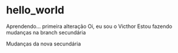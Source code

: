 # hello_world
Aprendendo...
primeira alteração
Oi, eu sou o Victhor
Estou fazendo mudanças na branch secundária

Mudanças da nova secundária